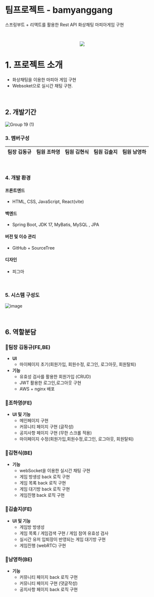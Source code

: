 # 팀프로젝트 - bamyanggang
스프링부트 + 리액트를 활용한 Rest API 화상채팅 마피아게임 구현

<br>
<p align="center">
  <img src="https://github.com/bamyanggang-project/bamyanggang-BE/assets/151708233/742e773e-2a98-44e6-9d78-0528f8ebf3f3">
</p>

# 1. 프로젝트 소개
- 화상채팅을 이용한 마피아 게임 구현
- Websoket으로 실시간 채팅 구현.
<br>

## 2. 개발기간 
![Group 19 (1)](https://github.com/bamyanggang-project/bamyanggang-FE/assets/153510536/4dd943b4-cb46-4dd5-b73b-2ddf6e536c98)



### 3. 멤버구성

<div align="center">

| **팀장 김동규** | **팀원 조하영** | **팀원 김현식** | **팀원 김솔지** |  **팀원 남영하** | 
| :------: |  :------: | :------: | :------: | :------: |

</div>
<br>


### 4. 개발 환경

#### 프론트엔드
- HTML, CSS, JavaScript, React(vite)
#### 백엔드
- Spring Boot, JDK 17, MyBatis, MySQL , JPA
#### 버전 및 이슈 관리
- GitHub + SourceTree
#### 디자인
- 피그마
<br>

### 5. 시스템 구성도

![image](https://github.com/bamyanggang-project/bamyanggang-FE/assets/153510536/994e81dd-78ac-4fc9-96c5-8a1fef93371d)





<br>

## 6. 역할분담 

###  🍊팀장 김동규(FE,BE)
- **UI**
  - 마이페이지 초기(회원가입, 회원수정, 로그인, 로그아웃, 회원탈퇴) 
- **기능**
  - 유효성 검사를 활용한 회원가입 (CRUD)
  - JWT 활용한 로그인,로그아웃 구현
  - AWS + nginx 배포 

###  🍊조하영(FE)

- **UI 및 기능**
  - 메인페이지 구현
  - 커뮤니티 페이지 구현 (글작성)
  - 공지사항 페이지 구현 (무한 스크롤 적용)
  - 마이페이지 수정(회원가입,회원수정,로그인, 로그아웃, 회원탈퇴)

###  🍊김현식(BE)

- **기능**
  - webSocket을 이용한 실시간 채팅 구현
  - 게임 방생성 back 로직 구현
  - 게임 목록 back 로직 구현
  - 게임 대기방 back 로직 구현
  - 게임진행 back 로직 구현

###  🍊김솔지(FE)

- **UI 및 기능**
  - 게임방 방생성
  - 게임 목록 / 게임검색 구현 / 게임 참여 유효성 검사
  - 실시간 유저 입퇴장이 반영되는 게임 대기방 구현
  - 게임진행 (webRTC) 구현
    
###  🍊남영하(BE)

- **기능**
  - 커뮤니티 페이지 back 로직 구현
  - 커뮤니티 페이지 구현 (댓글작성)
  - 공지사항 페이지 back 로직 구현
  
